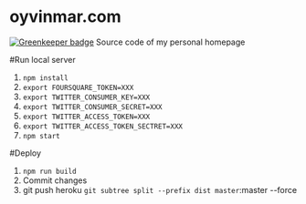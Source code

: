 # oyvinmar.com

[![Greenkeeper badge](https://badges.greenkeeper.io/oyvinmar/oyvinmar.com.svg)](https://greenkeeper.io/)
Source code of my personal homepage

#Run local server

1. `npm install`
2. `export FOURSQUARE_TOKEN=XXX`
3. `export TWITTER_CONSUMER_KEY=XXX`
4. `export TWITTER_CONSUMER_SECRET=XXX`
5. `export TWITTER_ACCESS_TOKEN=XXX`
6. `export TWITTER_ACCESS_TOKEN_SECTRET=XXX`
7. `npm start`

#Deploy

1. `npm run build`
2. Commit changes
3. git push heroku `git subtree split --prefix dist master`:master --force
